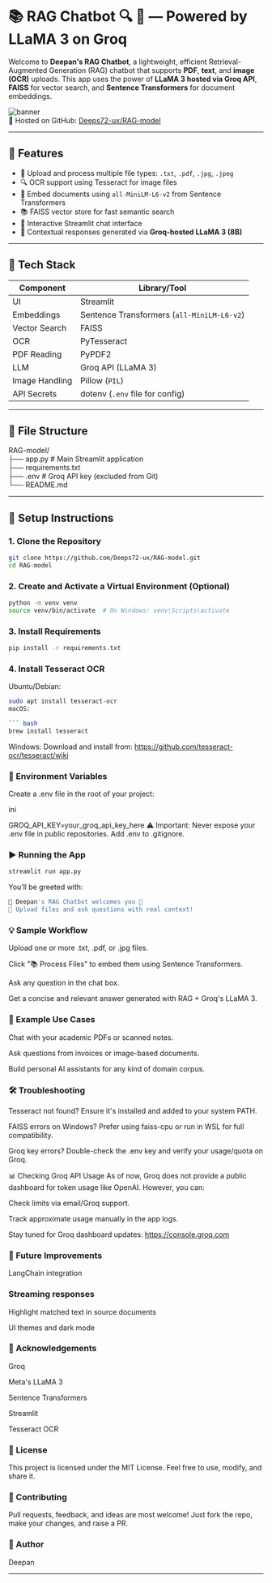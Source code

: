 # 📚 RAG Chatbot 🔍 🤖 — Powered by LLaMA 3 on Groq

Welcome to **Deepan's RAG Chatbot**, a lightweight, efficient Retrieval-Augmented Generation (RAG) chatbot that supports **PDF**, **text**, and **image (OCR)** uploads. This app uses the power of **LLaMA 3 hosted via Groq API**, **FAISS** for vector search, and **Sentence Transformers** for document embeddings.

![banner](https://img.shields.io/badge/Powered%20By-Groq%20%2B%20LLaMA3-brightgreen)  
🔗 Hosted on GitHub: [Deeps72-ux/RAG-model](https://github.com/Deeps72-ux/RAG-model)

---

## 🚀 Features

- 📁 Upload and process multiple file types: `.txt`, `.pdf`, `.jpg`, `.jpeg`
- 🔍 OCR support using Tesseract for image files
- 🧠 Embed documents using `all-MiniLM-L6-v2` from Sentence Transformers
- 📚 FAISS vector store for fast semantic search
- 💬 Interactive Streamlit chat interface
- 🤖 Contextual responses generated via **Groq-hosted LLaMA 3 (8B)**

---

## 🧰 Tech Stack

| Component       | Library/Tool                             |
|-----------------|-------------------------------------------|
| UI              | Streamlit                                |
| Embeddings      | Sentence Transformers (`all-MiniLM-L6-v2`) |
| Vector Search   | FAISS                                     |
| OCR             | PyTesseract                               |
| PDF Reading     | PyPDF2                                    |
| LLM             | Groq API (LLaMA 3)                        |
| Image Handling  | Pillow (`PIL`)                            |
| API Secrets     | dotenv (`.env` file for config)           |

---

## 📁 File Structure
RAG-model/ <br>
├── app.py # Main Streamlit application  <br>
├── requirements.txt <br>
├── .env # Groq API key (excluded from Git) <br>
└── README.md <br>

---

## 📝 Setup Instructions

### 1. Clone the Repository

```bash
git clone https://github.com/Deeps72-ux/RAG-model.git
cd RAG-model
```

### 2. Create and Activate a Virtual Environment (Optional)
```bash
python -m venv venv
source venv/bin/activate  # On Windows: venv\Scripts\activate
```
### 3. Install Requirements
``` bash
pip install -r requirements.txt
```
### 4. Install Tesseract OCR

Ubuntu/Debian:
``` bash
sudo apt install tesseract-ocr
macOS:

``` bash
brew install tesseract
```
Windows: Download and install from: https://github.com/tesseract-ocr/tesseract/wiki

### 🔐 Environment Variables
Create a .env file in the root of your project:

ini

GROQ_API_KEY=your_groq_api_key_here
⚠️ Important: Never expose your .env file in public repositories. Add .env to .gitignore.

### ▶️ Running the App
``` bash
streamlit run app.py
```
You’ll be greeted with:

```bash
🌟 Deepan's RAG Chatbot welcomes you 🙂
📎 Upload files and ask questions with real context!
```

### 💡 Sample Workflow
Upload one or more .txt, .pdf, or .jpg files.

Click "📚 Process Files" to embed them using Sentence Transformers.

Ask any question in the chat box.

Get a concise and relevant answer generated with RAG + Groq's LLaMA 3.

### 🧪 Example Use Cases
Chat with your academic PDFs or scanned notes.

Ask questions from invoices or image-based documents.

Build personal AI assistants for any kind of domain corpus.

### 🛠️ Troubleshooting
Tesseract not found?
Ensure it's installed and added to your system PATH.

FAISS errors on Windows?
Prefer using faiss-cpu or run in WSL for full compatibility.

Groq key errors?
Double-check the .env key and verify your usage/quota on Groq.

📊 Checking Groq API Usage
As of now, Groq does not provide a public dashboard for token usage like OpenAI. However, you can:

Check limits via email/Groq support.

Track approximate usage manually in the app logs.

Stay tuned for Groq dashboard updates: https://console.groq.com

### 🔮 Future Improvements
 LangChain integration

### Streaming responses

 Highlight matched text in source documents

 UI themes and dark mode

### 🙏 Acknowledgements
Groq

Meta's LLaMA 3

Sentence Transformers

Streamlit

Tesseract OCR

### 📜 License
This project is licensed under the MIT License. Feel free to use, modify, and share it.

### 🤝 Contributing
Pull requests, feedback, and ideas are most welcome!
Just fork the repo, make your changes, and raise a PR.

### 👋 Author
Deepan


---


